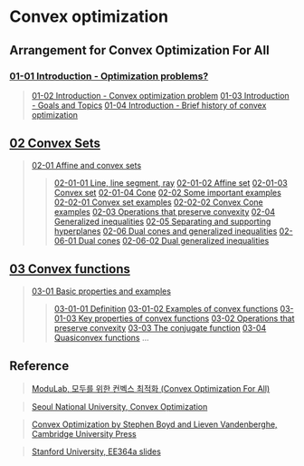 # Convex optimization

## Arrangement for Convex Optimization For All


### [01-01 Introduction - Optimization problems?](https://www.evernote.com/l/AqN3jKgAC3JOmZGuM6dG3GELVwxOyScxiMk)
> [01-02 Introduction - Convex optimization problem](https://www.evernote.com/l/AqNlPB4WSMpAw4dtOcKs797P6egO_f7ZNvM)
> [01-03 Introduction - Goals and Topics](https://www.evernote.com/l/AqNzX2T7XtpF9ZYLmPAxS5-vQkjctYkbK3M)
> [01-04 Introduction -  Brief history of convex optimization](https://www.evernote.com/l/AqMnB1fin1NMFJ1ukNCDDZMl6kXbFfqlwWc)


## [02 Convex Sets](https://www.evernote.com/l/AqPUR7PE7yZBcJU_tl02RF587FaalcPZavY)
> [02-01 Affine and convex sets](https://www.evernote.com/l/AqM548D6jOxPg6NgNrUAoNUq7VpoVLqPxus)
>> [02-01-01 Line, line segment, ray](https://www.evernote.com/l/AqOlv9_KpUxLq6rBmERV4Sfy733xgppguM8)
>> [02-01-02 Affine set](https://www.evernote.com/l/AqP6HCiC0ZRItrHnSGmd2uPP7x5U5u99afs)
>> [02-01-03 Convex set](https://www.evernote.com/l/AqP0XvEIQDdJL73CVOcp0iS7EHZCS2g255I)
>> [02-01-04 Cone](https://www.evernote.com/l/AqMUCar2fOtDXI1WYadCbgcJgXm-NKbvsL8)
> [02-02 Some important examples](https://www.evernote.com/l/AqNkPPWsjoVO8J2_c0wQXgBbcMn3xHJANKU)
>> [02-02-01 Convex set examples](https://www.evernote.com/l/AqPiDf_g9y1EloouhsD3TgDHnXljL6wxDUI)
>> [02-02-02 Convex Cone examples](https://www.evernote.com/l/AqNfitIN3w5JF7_0H7-Wcrd81E4Jzlgj0rA)
>> [02-03 Operations that preserve convexity](https://www.evernote.com/l/AqMrpGn3hO5Edae_levV8giLUF1tc8lR2xE)
>> [02-04 Generalized inequalities](https://www.evernote.com/l/AqM8a5MN4zdCFa6XstR89gs0bLMnO26M2eg)
>> [02-05 Separating and supporting hyperplanes](https://www.evernote.com/l/AqPP45xyqz9JoImH_68_gCQ3nwrVKQK-GKQ)
> [02-06 Dual cones and generalized inequalities](https://www.evernote.com/l/AqPcOFReqohH3rQi1x_qBaXiVcjtAm-FU4M)
>> [02-06-01 Dual cones](https://www.evernote.com/l/AqN7bvHmlcFDB55ZRduuFZHQlqOGZSVkoE0)
>> [02-06-02 Dual generalized inequalities](https://www.evernote.com/l/AqOxJXTKfyVHo5PJ2yOVvWudRA9plCLJFCg)


## [03 Convex functions](https://www.evernote.com/l/AqPxsHjfWqNIPICmS2mexCmewwQ5oS5QVxs)
> [03-01 Basic properties and examples](https://www.evernote.com/l/AqPgNhuBWkBP_Zm-LzP-O6ug85mEQcVYTXU)
>> [03-01-01 Definition](https://www.evernote.com/l/AqPPrKi08elGaaQHC-bprHVCI7YnCB3KmxU)
>> [03-01-02 Examples of convex functions](https://www.evernote.com/l/AqNkmni2KzZKg7ocLRi_qUikj4dokbnXl4E)
>> [03-01-03 Key properties of convex functions](https://www.evernote.com/l/AqOm95aXaDFFXZ5f3jHxR2p4ic7TQODV2no)
> [03-02 Operations that preserve convexity](https://www.evernote.com/l/AqNeK1NhtelOeLRd0I2Hr2FiXpjXxtcNyOI)
> [03-03 The conjugate function](https://www.evernote.com/l/AqOnKW7icRNOHoMeDIxH3jsipwzlkgrl_Fk)
> [03-04 Quasiconvex functions](https://www.evernote.com/l/AqOkyIoYmjlEYpTZcXGyoZCgNOblBDyehsQk)
...


## Reference

> [ModuLab, 모두를 위한 컨벡스 최적화 (Convex Optimization For All)](https://wikidocs.net/17052)

> [Seoul National University, Convex Optimization](http://erc-aci.snu.ac.kr/ko/node/39)

> [Convex Optimization by Stephen Boyd and Lieven Vandenberghe, Cambridge University Press](https://web.stanford.edu/~boyd/cvxbook/bv_cvxbook.pdf)

> [Stanford University, EE364a slides](https://web.stanford.edu/class/ee364a/lectures.html)
